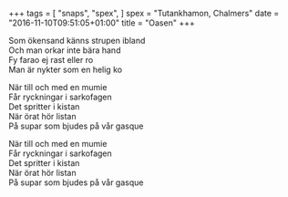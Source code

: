 +++
tags = [
  "snaps",
  "spex",
]
spex = "Tutankhamon, Chalmers"
date = "2016-11-10T09:51:05+01:00"
title = "Oasen"
+++

Som ökensand känns strupen ibland  
Och man orkar inte bära hand  
Fy farao ej rast eller ro   
Man är nykter som en helig ko  

När till och med en mumie  
Får ryckningar i sarkofagen  
Det spritter i kistan  
När örat hör listan  
På supar som bjudes på vår gasque

När till och med en mumie  
Får ryckningar i sarkofagen  
Det spritter i kistan  
När örat hör listan  
På supar som bjudes på vår gasque
